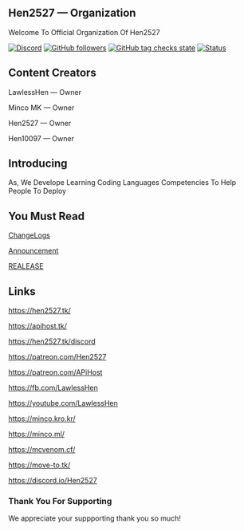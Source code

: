 ## Hen2527 — Organization
Welcome To Official Organization Of Hen2527

[![Discord](https://img.shields.io/discord/800561861472026646?color=%237289da&label=Discord&logo=Discord&logoColor=%2300ff00&style=plastic)](https://discord.io/Hen2527)  [![GitHub followers](https://img.shields.io/github/followers/Hen2527-Organization?color=%237289da&label=Followers&logo=GitHub&logoColor=%237289da&style=social)](https://github.com/Hen2527-Organization/) [![GitHub tag checks state](https://img.shields.io/github/checks-status/Hen2527-Organization/Hen2527-Organization/v1.0?color=%237279da&label=Checks&logo=GitHub&style=plastic)](https://github.com/Hen2527-Organization/Hen2527-Organization/v1.0/) [![Status](https://img.shields.io/static/v1?label=Status&message=Stable✔️&color=00ff00&style=plastic)](https://hen2527.tk/start/)

## Content Creators

LawlessHen — Owner

Minco MK — Owner

Hen2527 — Owner

Hen10097 — Owner


## Introducing
As, We Develope Learning Coding Languages Competencies To Help People To Deploy

## You Must Read
[ChangeLogs](/CHANGELOGS.md)

[Announcement](/ANNOUNCEMENT.md)

[REALEASE](/REALEASE.md)

## Links
 https://hen2527.tk/

 https://apihost.tk/

 https://hen2527.tk/discord 

 https://patreon.com/Hen2527

 https://patreon.com/APiHost

 https://fb.com/LawlessHen

 https://youtube.com/LawlessHen

 https://minco.kro.kr/

 https://minco.ml/

 https://mcvenom.cf/

 https://move-to.tk/

 https://discord.io/Hen2527

### Thank You For Supporting
We appreciate your suppporting thank you so much! 

